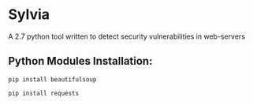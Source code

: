 # Sylvia
A 2.7 python tool written to detect security vulnerabilities in web-servers

## Python Modules Installation:
```pip install beautifulsoup```

```pip install requests```
